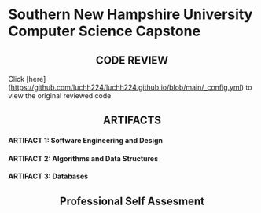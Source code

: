 # Southern New Hampshire University <br> Computer Science Capstone
## <center>CODE REVIEW<center>
Click [here] (https://github.com/luchh224/luchh224.github.io/blob/main/_config.yml) to view the original reviewed code
## <center>ARTIFACTS<center>
#### ARTIFACT 1: Software Engineering and Design
#### ARTIFACT 2: Algorithms and Data Structures
#### ARTIFACT 3: Databases
## <center>Professional Self Assesment<center>
